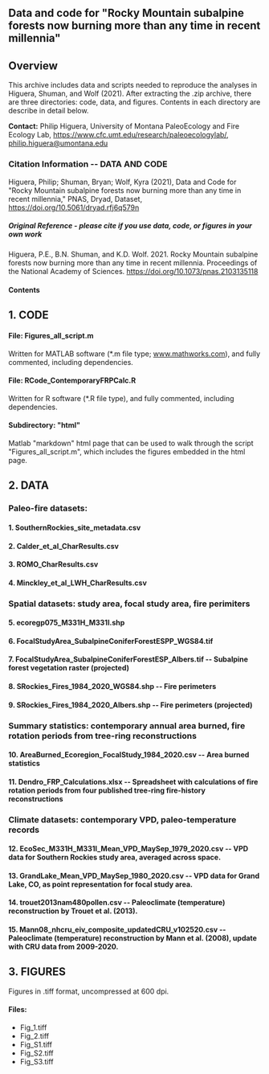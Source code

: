 ## Data and code for "Rocky Mountain subalpine forests now burning more than any time in recent millennia"

## Overview

This archive includes data and scripts needed to reproduce the analyses in Higuera, Shuman, and Wolf (2021). After extracting the .zip archive, there are three directories: code, data, and figures. Contents in each directory are describe in detail below.

**Contact:** Philip Higuera, University of Montana PaleoEcology and Fire Ecology Lab, https://www.cfc.umt.edu/research/paleoecologylab/, philip.higuera@umontana.edu

### Citation Information -- DATA AND CODE
Higuera, Philip; Shuman, Bryan; Wolf, Kyra (2021), Data and Code for "Rocky Mountain subalpine forests now burning more than any time in recent millennia," PNAS, Dryad, Dataset, https://doi.org/10.5061/dryad.rfj6q579n

##### Original Reference - *please cite if you use data, code, or figures in your own work*
Higuera, P.E., B.N. Shuman, and K.D. Wolf. 2021. Rocky Mountain subalpine forests now burning more than any time in recent millennia. Proceedings of the National Academy of Sciences. https://doi.org/10.1073/pnas.2103135118

#### Contents

## 1. CODE

#### File: Figures_all_script.m
Written for MATLAB software (*.m file type; www.mathworks.com), and fully commented, including dependencies. 

#### File: RCode_ContemporaryFRPCalc.R
Written for R software (*.R file type), and fully commented, including dependencies. 

#### Subdirectory: "html"
Matlab "markdown" html page that can be used to walk through the script "Figures_all_script.m", which includes the figures embedded in the html page. 

## 2. DATA

###  Paleo-fire datasets:
####  1. SouthernRockies_site_metadata.csv
####  2. Calder_et_al_CharResults.csv
####  3. ROMO_CharResults.csv
####  4. Minckley_et_al_LWH_CharResults.csv
###  Spatial datasets: study area, focal study area, fire perimiters
####  5. ecoregp075_M331H_M331I.shp
####  6. FocalStudyArea_SubalpineConiferForestESPP_WGS84.tif
####  7. FocalStudyArea_SubalpineConiferForestESP_Albers.tif -- Subalpine forest vegetation raster (projected)
####  8. SRockies_Fires_1984_2020_WGS84.shp -- Fire perimeters
####  9. SRockies_Fires_1984_2020_Albers.shp -- Fire perimeters (projected)
###  Summary statistics: contemporary annual area burned, fire rotation periods from tree-ring reconstructions
####  10. AreaBurned_Ecoregion_FocalStudy_1984_2020.csv -- Area burned statistics 
####  11. Dendro_FRP_Calculations.xlsx -- Spreadsheet with calculations of fire rotation periods from four published tree-ring fire-history reconstructions 
###  Climate datasets: contemporary VPD, paleo-temperature records
####  12. EcoSec_M331H_M331I_Mean_VPD_MaySep_1979_2020.csv -- VPD data for Southern Rockies study area, averaged across space. 
####  13. GrandLake_Mean_VPD_MaySep_1980_2020.csv -- VPD data for Grand Lake, CO, as point representation for focal study area. 
####  14. trouet2013nam480pollen.csv -- Paleoclimate (temperature) reconstruction by Trouet et al. (2013).
####  15. Mann08_nhcru_eiv_composite_updatedCRU_v102520.csv -- Paleoclimate (temperature) reconstruction by Mann et al. (2008), update with CRU data from 2009-2020. 


## 3. FIGURES

Figures in .tiff format, uncompressed at 600 dpi. 

#### Files:
* Fig_1.tiff
* Fig_2.tiff
* Fig_S1.tiff
* Fig_S2.tiff
* Fig_S3.tiff
